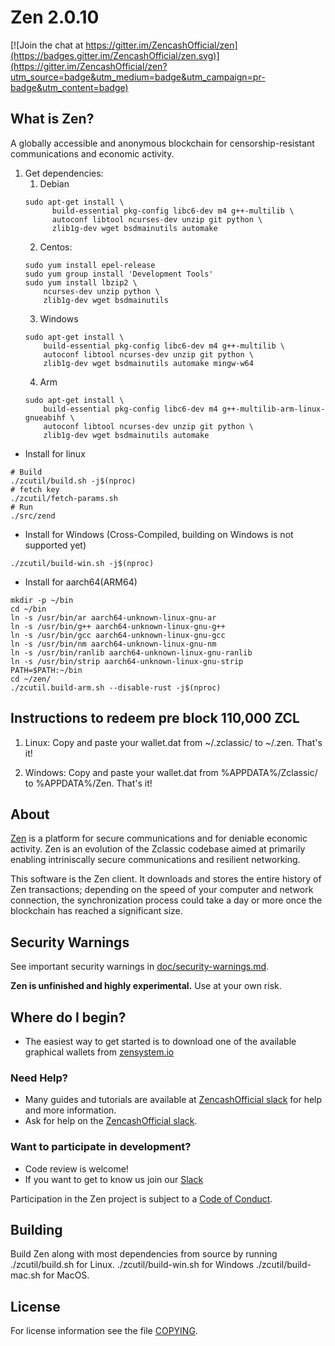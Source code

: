 Zen 2.0.10
==============

[![Join the chat at https://gitter.im/ZencashOfficial/zen](https://badges.gitter.im/ZencashOfficial/zen.svg)](https://gitter.im/ZencashOfficial/zen?utm_source=badge&utm_medium=badge&utm_campaign=pr-badge&utm_content=badge)

What is Zen?
----------------
A globally accessible and anonymous blockchain for censorship-resistant communications and economic activity.

1. Get dependencies:
    1. Debian
    ```{r, engine='bash'}
    sudo apt-get install \
          build-essential pkg-config libc6-dev m4 g++-multilib \
          autoconf libtool ncurses-dev unzip git python \
          zlib1g-dev wget bsdmainutils automake
    ```
    2. Centos:
    ```{r, engine='bash')
    sudo yum install epel-release
    sudo yum group install 'Development Tools'
    sudo yum install lbzip2 \
        ncurses-dev unzip python \
        zlib1g-dev wget bsdmainutils
    ```   
    3. Windows
    ```{r, engine='bash'}
    sudo apt-get install \
        build-essential pkg-config libc6-dev m4 g++-multilib \
        autoconf libtool ncurses-dev unzip git python \
        zlib1g-dev wget bsdmainutils automake mingw-w64
    ```
    4. Arm
    ```{r, engine='bash'}
    sudo apt-get install \
        build-essential pkg-config libc6-dev m4 g++-multilib-arm-linux-gnueabihf \
        autoconf libtool ncurses-dev unzip git python \
        zlib1g-dev wget bsdmainutils automake 
    ```

* Install for linux
```{r, engine='bash'}
# Build
./zcutil/build.sh -j$(nproc)
# fetch key
./zcutil/fetch-params.sh
# Run
./src/zend
```

* Install for Windows (Cross-Compiled, building on Windows is not supported yet)

```
./zcutil/build-win.sh -j$(nproc)
```

* Install for aarch64(ARM64)

```
mkdir -p ~/bin
cd ~/bin
ln -s /usr/bin/ar aarch64-unknown-linux-gnu-ar 
ln -s /usr/bin/g++ aarch64-unknown-linux-gnu-g++ 
ln -s /usr/bin/gcc aarch64-unknown-linux-gnu-gcc 
ln -s /usr/bin/nm aarch64-unknown-linux-gnu-nm 
ln -s /usr/bin/ranlib aarch64-unknown-linux-gnu-ranlib 
ln -s /usr/bin/strip aarch64-unknown-linux-gnu-strip 
PATH=$PATH:~/bin
cd ~/zen/
./zcutil.build-arm.sh --disable-rust -j$(nproc)
``` 
Instructions to redeem pre block 110,000 ZCL
-------------
1. Linux:
Copy and paste your wallet.dat from ~/.zclassic/ to ~/.zen. That's it!

2. Windows:
Copy and paste your wallet.dat from %APPDATA%/Zclassic/ to %APPDATA%/Zen. That's it!

About
--------------

[Zen](https://zencash.io/) is a platform for secure communications and for deniable economic activity.
Zen is an evolution of the Zclassic codebase aimed at primarily enabling intriniscally secure communications and 
resilient networking. 

This software is the Zen client. It downloads and stores the entire history
of Zen transactions; depending on the speed of your computer and network
connection, the synchronization process could take a day or more once the
blockchain has reached a significant size.

Security Warnings
-----------------

See important security warnings in
[doc/security-warnings.md](doc/security-warnings.md).

**Zen is unfinished and highly experimental.** Use at your own risk.

Where do I begin?
-----------------
* The easiest way to get started is to download one of the available graphical wallets from [zensystem.io](https://zensystem.io)

### Need Help?

* Many guides and tutorials are available at [ZencashOfficial slack](https://slackinvite.zensystem.io/)
  for help and more information.
* Ask for help on the [ZencashOfficial slack](slackinvite.zensystem.io).

### Want to participate in development?

* Code review is welcome!
* If you want to get to know us join our [Slack](https://slackinvite.zensystem.io)


Participation in the Zen project is subject to a
[Code of Conduct](code_of_conduct.md).

Building
--------

Build Zen along with most dependencies from source by running
./zcutil/build.sh for Linux.
./zcutil/build-win.sh for Windows
./zcutil/build-mac.sh for MacOS.

License
-------

For license information see the file [COPYING](COPYING).
